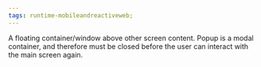 ```yaml
---
tags: runtime-mobileandreactiveweb;
---
```


A floating container/window above other screen content. Popup is a modal container, and therefore must be closed before the user can interact with the main screen again.
